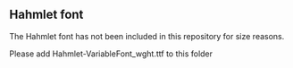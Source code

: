 ## Hahmlet font

The Hahmlet font has not been included in this repository for size reasons.

Please add Hahmlet-VariableFont_wght.ttf to this folder
